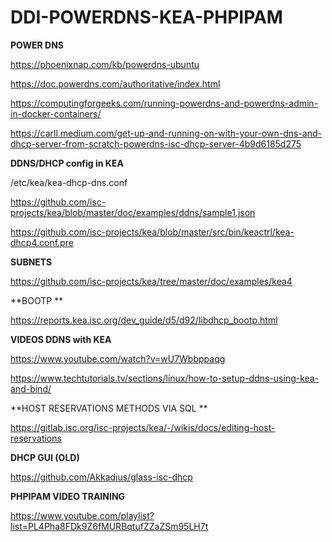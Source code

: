 # DDI-POWERDNS-KEA-PHPIPAM

**POWER DNS**

https://phoenixnap.com/kb/powerdns-ubuntu

https://doc.powerdns.com/authoritative/index.html

https://computingforgeeks.com/running-powerdns-and-powerdns-admin-in-docker-containers/

https://carll.medium.com/get-up-and-running-on-with-your-own-dns-and-dhcp-server-from-scratch-powerdns-isc-dhcp-server-4b9d6185d275

**DDNS/DHCP config in KEA**

/etc/kea/kea-dhcp-dns.conf

https://github.com/isc-projects/kea/blob/master/doc/examples/ddns/sample1.json

https://github.com/isc-projects/kea/blob/master/src/bin/keactrl/kea-dhcp4.conf.pre

**SUBNETS**

https://github.com/isc-projects/kea/tree/master/doc/examples/kea4

**BOOTP **

https://reports.kea.isc.org/dev_guide/d5/d92/libdhcp_bootp.html

**VIDEOS DDNS with KEA**

https://www.youtube.com/watch?v=wU7Wbbppaqg

https://www.techtutorials.tv/sections/linux/how-to-setup-ddns-using-kea-and-bind/

**HOST RESERVATIONS METHODS VIA SQL **

https://gitlab.isc.org/isc-projects/kea/-/wikis/docs/editing-host-reservations

**DHCP GUI (OLD)**

https://github.com/Akkadius/glass-isc-dhcp

**PHPIPAM VIDEO TRAINING**

https://www.youtube.com/playlist?list=PL4Pha8FDk9Z6fMURBqtufZZaZSm95LH7t




